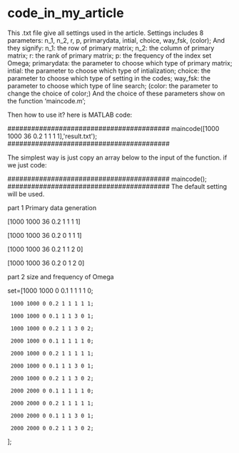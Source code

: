 # code_in_my_article

This .txt file give all settings used in the article.
Settings includes 8 parameters:
    n_1, n_2, r, p, primarydata, intial, choice, way_fsk, (color); 
And they signify: 
    n_1: the row of primary matrix; 
    n_2: the column of primary matrix;
    r: the rank of primary matrix;
    p: the frequency of the index set Omega;
    primarydata: the parameter to choose which type of primary matrix;
    intial: the parameter to choose which type of intialization;
    choice: the parameter to choose which type of setting in the codes;
    way_fsk: the parameter to choose which type of line search;
    (color: the parameter to change the choice of color;)
And the choice of these parameters show on the function ‘maincode.m’;

Then how to use it? here is MATLAB code: 

#########################################
maincode([1000 1000 36 0.2 1 1 1 1],'result.txt');
#########################################

The simplest way is just copy an array below to the input of the function.
if  we just code:

#########################################
maincode();
#########################################
The default setting will be used.


part 1 Primary data generation

[1000 1000 36 0.2 1 1 1 1]

[1000 1000 36 0.2 0 1 1 1]

[1000 1000 36 0.2 1 1 2 0]

[1000 1000 36 0.2 0 1 2 0]

part 2 size and frequency of Omega

set=[1000 1000 0 0.1 1 1 1 1 0;

     1000 1000 0 0.2 1 1 1 1 1;
     
     1000 1000 0 0.1 1 1 3 0 1;
     
     1000 1000 0 0.2 1 1 3 0 2;
     
     2000 1000 0 0.1 1 1 1 1 0;
     
     2000 1000 0 0.2 1 1 1 1 1;
     
     2000 1000 0 0.1 1 1 3 0 1;
     
     2000 1000 0 0.2 1 1 3 0 2;
     
     2000 2000 0 0.1 1 1 1 1 0;
     
     2000 2000 0 0.2 1 1 1 1 1;
     
     2000 2000 0 0.1 1 1 3 0 1;
     
     2000 2000 0 0.2 1 1 3 0 2;
];









